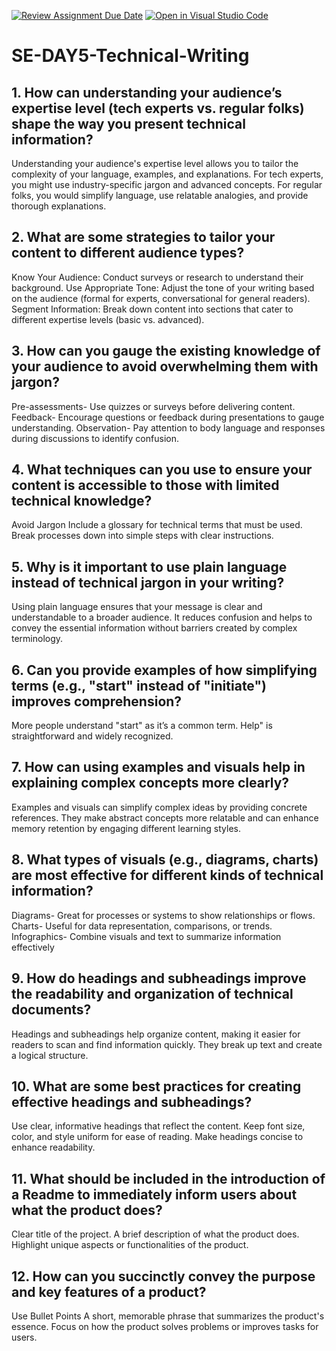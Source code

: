 [![Review Assignment Due Date](https://classroom.github.com/assets/deadline-readme-button-22041afd0340ce965d47ae6ef1cefeee28c7c493a6346c4f15d667ab976d596c.svg)](https://classroom.github.com/a/zsAR-pyY)
[![Open in Visual Studio Code](https://classroom.github.com/assets/open-in-vscode-2e0aaae1b6195c2367325f4f02e2d04e9abb55f0b24a779b69b11b9e10269abc.svg)](https://classroom.github.com/online_ide?assignment_repo_id=15641619&assignment_repo_type=AssignmentRepo)
# SE-DAY5-Technical-Writing
## 1. How can understanding your audience’s expertise level (tech experts vs. regular folks) shape the way you present technical information?
Understanding your audience's expertise level allows you to tailor the complexity of your language, examples, and explanations. For tech experts, you might use industry-specific jargon and advanced concepts. For regular folks, you would simplify language, use relatable analogies, and provide thorough explanations.
## 2. What are some strategies to tailor your content to different audience types?
Know Your Audience: Conduct surveys or research to understand their background.
Use Appropriate Tone: Adjust the tone of your writing based on the audience (formal for experts, conversational for general readers).
Segment Information: Break down content into sections that cater to different expertise levels (basic vs. advanced).

## 3. How can you gauge the existing knowledge of your audience to avoid overwhelming them with jargon?
Pre-assessments- Use quizzes or surveys before delivering content.
Feedback- Encourage questions or feedback during presentations to gauge understanding.
Observation- Pay attention to body language and responses during discussions to identify confusion.
## 4. What techniques can you use to ensure your content is accessible to those with limited technical knowledge?
Avoid Jargon
Include a glossary for technical terms that must be used.
Break processes down into simple steps with clear instructions.
## 5. Why is it important to use plain language instead of technical jargon in your writing?
Using plain language ensures that your message is clear and understandable to a broader audience. It reduces confusion and helps to convey the essential information without barriers created by complex terminology.
## 6. Can you provide examples of how simplifying terms (e.g., "start" instead of "initiate") improves comprehension?
More people understand "start" as it’s a common term.
Help" is straightforward and widely recognized.
## 7. How can using examples and visuals help in explaining complex concepts more clearly?
Examples and visuals can simplify complex ideas by providing concrete references. They make abstract concepts more relatable and can enhance memory retention by engaging different learning styles.
## 8. What types of visuals (e.g., diagrams, charts) are most effective for different kinds of technical information?
Diagrams- Great for processes or systems to show relationships or flows.
Charts- Useful for data representation, comparisons, or trends.
Infographics- Combine visuals and text to summarize information effectively
## 9. How do headings and subheadings improve the readability and organization of technical documents?
Headings and subheadings help organize content, making it easier for readers to scan and find information quickly. They break up text and create a logical structure.
## 10. What are some best practices for creating effective headings and subheadings?
Use clear, informative headings that reflect the content.
Keep font size, color, and style uniform for ease of reading.
Make headings concise to enhance readability.
## 11. What should be included in the introduction of a Readme to immediately inform users about what the product does?
Clear title of the project.
A brief description of what the product does.
Highlight unique aspects or functionalities of the product.
## 12. How can you succinctly convey the purpose and key features of a product?
Use Bullet Points
A short, memorable phrase that summarizes the product's essence.
Focus on how the product solves problems or improves tasks for users.

